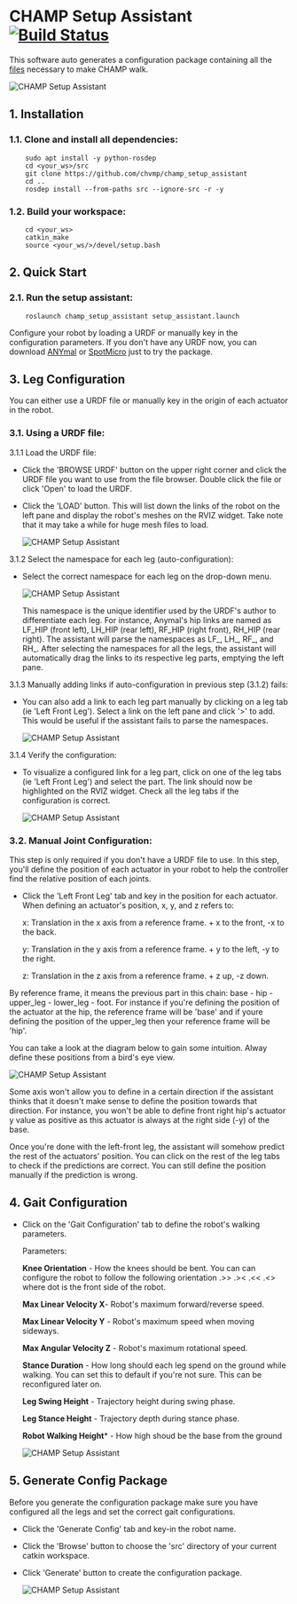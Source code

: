 # CHAMP Setup Assistant [![Build Status](https://travis-ci.org/chvmp/champ_setup_assistant.svg?branch=master)](https://travis-ci.org/chvmp/champ_setup_assistant) 
This software auto generates a configuration package containing all the [files](https://github.com/chvmp/champ_setup_assistant/tree/master/templates) necessary to make CHAMP walk. 

![CHAMP Setup Assistant](https://raw.githubusercontent.com/chvmp/champ_setup_assistant/master/docs/images/setup.png)
## 1. Installation

### 1.1. Clone and install all dependencies:

        sudo apt install -y python-rosdep
        cd <your_ws>/src
        git clone https://github.com/chvmp/champ_setup_assistant
        cd ..
        rosdep install --from-paths src --ignore-src -r -y

### 1.2.  Build your workspace:

        cd <your_ws>
        catkin_make
        source <your_ws/>/devel/setup.bash

## 2. Quick Start

### 2.1. Run the setup assistant:

        roslaunch champ_setup_assistant setup_assistant.launch 

Configure your robot by loading a URDF or manually key in the configuration parameters. If you don't have any URDF now, you can download [ANYmal](https://github.com/chvmp/anymal_b_simple_description/tree/master/urdf) or [SpotMicro](https://github.com/chvmp/spotmicro_description/blob/master/urdf/spotmicroai.urdf) just to try the package.

## 3. Leg Configuration

You can either use a URDF file or manually key in the origin of each actuator in the robot.

### 3.1. Using a URDF file:

   3.1.1 Load the URDF file:
   
   - Click the 'BROWSE URDF' button on the upper right corner and click the URDF file you want to use from the file browser. Double click the file or click 'Open' to load the URDF.

   - Click the 'LOAD' button. This will list down the links of the robot on the left pane and display the robot's meshes on the RVIZ widget. Take note that it may take a while for huge mesh files to load.
   
        ![CHAMP Setup Assistant](https://raw.githubusercontent.com/chvmp/champ_setup_assistant/master/docs/images/load_urdf.gif)


   3.1.2 Select the namespace for each leg (auto-configuration):
   
   - Select the correct namespace for each leg on the drop-down menu. 

        ![CHAMP Setup Assistant](https://raw.githubusercontent.com/chvmp/champ_setup_assistant/master/docs/images/select_namespace.gif)


        This namespace is the unique identifier used by the URDF's author to differentiate each leg. For instance, Anymal's hip links are named as LF_HIP (front left), LH_HIP (rear left), RF_HIP (right front), RH_HIP (rear right). The assistant will parse the namespaces as LF_, LH_, RF_, and RH_. After selecting the namespaces for all the legs, the assistant will automatically drag the links to its respective leg parts, emptying the left pane.

   3.1.3 Manually adding links if auto-configuration in previous step (3.1.2) fails:

   - You can also add a link to each leg part manually by clicking on a leg tab (ie 'Left Front Leg'). Select a link on the left pane and click '>' to add. This would be useful if the assistant fails to parse the namespaces.
   
        ![CHAMP Setup Assistant](https://raw.githubusercontent.com/chvmp/champ_setup_assistant/master/docs/images/manual_urdf.gif)


   3.1.4 Verify the configuration:

   - To visualize a configured link for a leg part, click on one of the leg tabs (ie 'Left Front Leg') and select the part. The link should now be highlighted on the RVIZ widget. Check all the leg tabs if the configuration is correct.

        ![CHAMP Setup Assistant](https://raw.githubusercontent.com/chvmp/champ_setup_assistant/master/docs/images/visualize_links.gif)


### 3.2. Manual Joint Configuration:

   This step is only required if you don't have a URDF file to use. In this step, you'll define the position of each actuator in your robot to help the controller find the relative position of each joints.

   - Click the 'Left Front Leg' tab and key in the position for each actuator. When defining an actuator's position, x, y, and z refers to:
   
     x: Translation in the x axis from a reference frame. + x to the front, -x to the back.
   
     y: Translation in the y axis from a reference frame. + y to the left, -y to the right.
   
     z: Translation in the z axis from a reference frame. + z up, -z down.

   By reference frame, it means the previous part in this chain: base - hip - upper_leg - lower_leg - foot. For instance if you're defining the position of the actuator at the hip, the reference frame will be 'base' and if youre defining the position of the upper_leg then your reference frame will be 'hip'.  

   You can take a look at the diagram below to gain some intuition. Alway define these positions from a bird's eye view.
   
![CHAMP Setup Assistant](https://raw.githubusercontent.com/chvmp/champ_setup_assistant/master/docs/images/xy_label.png)

Some axis won't allow you to define in a certain direction if the assistant thinks that it doesn't make sense to define the position towards that direction. For instance, you won't be able to define front right hip's actuator y value as positive as this actuator is always at the right side (-y) of the base.

Once you're done with the left-front leg, the assistant will somehow predict the rest of the actuators' position. You can click on the rest of the leg tabs to check if the predictions are correct. You can still define the position manually if the prediction is wrong.

## 4. Gait Configuration

- Click on the 'Gait Configuration' tab to define the robot's walking parameters.

  Parameters:
  
  **Knee Orientation** - How the knees should be bent. You can can configure the robot to follow the following orientation .>> .>< .<< .<> where dot is the front side of the robot.

  **Max Linear Velocity X**- Robot's maximum forward/reverse speed.

  **Max Linear Velocity Y** - Robot's maximum speed when moving sideways.

  **Max Angular Velocity Z** - Robot's maximum rotational speed.

  **Stance Duration** - How long should each leg spend on the ground while walking. You can set this to default if you're not sure. This can be reconfigured later on.

  **Leg Swing Height** - Trajectory height during swing phase.

  **Leg Stance Height** - Trajectory depth during stance phase.

  **Robot Walking Height*** - How high shoud be the base from the ground
  
  ![CHAMP Setup Assistant](https://raw.githubusercontent.com/chvmp/champ_setup_assistant/master/docs/images/gait_parameters.png)

## 5. Generate Config Package

  Before you generate the configuration package make sure you have configured all the legs and set the correct gait configurations.

- Click the 'Generate Config' tab and key-in the robot name. 
- Click the 'Browse' button to choose the 'src' directory of your current catkin workspace.
- Click 'Generate' button to create the configuration package.

  ![CHAMP Setup Assistant](https://raw.githubusercontent.com/chvmp/champ_setup_assistant/master/docs/images/gen_config.gif)
